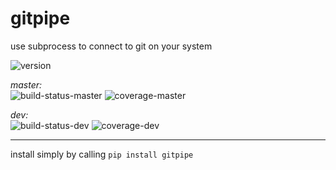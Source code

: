 
gitpipe
=======
use subprocess to connect to git on your system

<nobr><img src="https://img.shields.io/pypi/v/gitpipe" alt="version"/></nobr>

*master:*  
<nobr><img src="https://img.shields.io/travis/com/lockhartlab/gitpipe/master"  alt="build-status-master"/></nobr>
<nobr><img src="https://img.shields.io/codecov/c/github/lockhartlab/gitpipe/master" alt="coverage-master"/></nobr>

*dev:*  
<nobr><img src="https://img.shields.io/travis/com/lockhartlab/gitpipe/dev"  alt="build-status-dev"/></nobr>
<nobr><img src="https://img.shields.io/codecov/c/github/lockhartlab/gitpipe/dev" alt="coverage-dev"/></nobr>

<hr>

install simply by calling ```pip install gitpipe```

